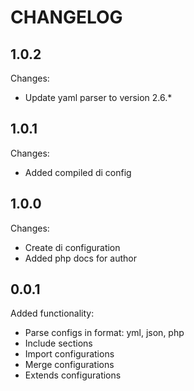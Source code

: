 CHANGELOG
=========

1.0.2
-----

Changes:

 * Update yaml parser to version 2.6.*

1.0.1
-----

Changes:

 * Added compiled di config

1.0.0
-----

Changes:

 * Create di configuration
 * Added php docs for author

0.0.1
-----

Added functionality:

 * Parse configs in format: yml, json, php
 * Include sections
 * Import configurations
 * Merge configurations
 * Extends configurations
